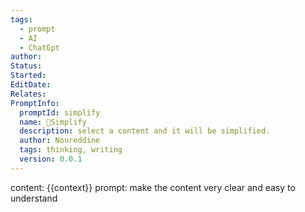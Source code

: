 ```yaml
---
tags:
  - prompt
  - AI
  - ChatGpt
author: 
Status: 
Started: 
EditDate: 
Relates: 
PromptInfo:
  promptId: simplify
  name: 👼Simplify
  description: select a content and it will be simplified.
  author: Noureddine
  tags: thinking, writing
  version: 0.0.1
---
```

content: 
{{context}}
prompt:
make the content very clear and easy to understand
